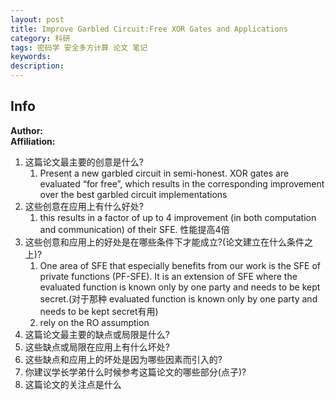 ```yaml
---
layout: post
title: Improve Garbled Circuit:Free XOR Gates and Applications
category: 科研
tags: 密码学 安全多方计算 论文 笔记
keywords: 
description:
---
```


## Info

**Author:**  
**Affiliation:**

1. 这篇论文最主要的创意是什么?  
   1. Present a new garbled circuit in semi-honest. XOR gates are evaluated “for free”, which results in the corresponding improvement over the best garbled circuit implementations
2. 这些创意在应用上有什么好处?  
   1. this results in a factor of up to 4 improvement (in both computation and communication) of their SFE. 性能提高4倍
3. 这些创意和应用上的好处是在哪些条件下才能成立?(论文建立在什么条件之上)?
   1. One area of SFE that especially benefits from our work is the SFE of private functions (PF-SFE). It is an extension of SFE where the evaluated function is known only by one party and needs to be kept secret.(对于那种 evaluated function is known only by one party and needs to be kept secret有用)
   2. rely on the RO assumption
4. 这篇论文最主要的缺点或局限是什么?
5. 这些缺点或局限在应用上有什么坏处?  
6. 这些缺点和应用上的坏处是因为哪些因素而引入的?  
7. 你建议学长学弟什么时候参考这篇论文的哪些部分(点子)?
8. 这篇论文的关注点是什么
